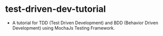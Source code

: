 # test-driven-dev-tutorial


* A tutorial for TDD (Test Driven Development) and BDD (Behavior Driven Development) using MochaJs Testing Framework.